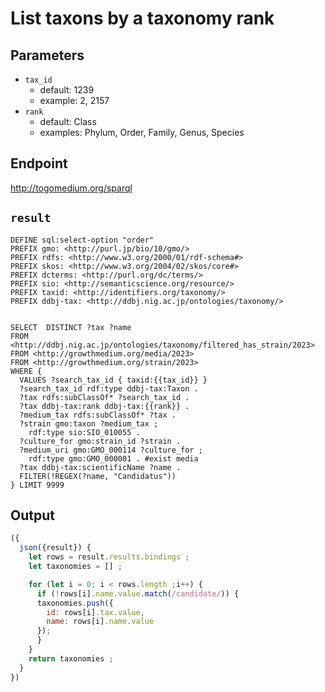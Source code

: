 # List taxons by a taxonomy rank



## Parameters

* `tax_id`
  * default: 1239
  * example: 2, 2157
* `rank`
  * default: Class
  * examples: Phylum, Order, Family, Genus, Species

## Endpoint

http://togomedium.org/sparql

## `result`

```sparql
DEFINE sql:select-option "order"
PREFIX gmo: <http://purl.jp/bio/10/gmo/>
PREFIX rdfs: <http://www.w3.org/2000/01/rdf-schema#>
PREFIX skos: <http://www.w3.org/2004/02/skos/core#>
PREFIX dcterms: <http://purl.org/dc/terms/>
PREFIX sio: <http://semanticscience.org/resource/>
PREFIX taxid: <http://identifiers.org/taxonomy/>
PREFIX ddbj-tax: <http://ddbj.nig.ac.jp/ontologies/taxonomy/>


SELECT  DISTINCT ?tax ?name
FROM <http://ddbj.nig.ac.jp/ontologies/taxonomy/filtered_has_strain/2023>
FROM <http://growthmedium.org/media/2023>
FROM <http://growthmedium.org/strain/2023>
WHERE {
  VALUES ?search_tax_id { taxid:{{tax_id}} }
  ?search_tax_id rdf:type ddbj-tax:Taxon .
  ?tax rdfs:subClassOf* ?search_tax_id .
  ?tax ddbj-tax:rank ddbj-tax:{{rank}} .
  ?medium_tax rdfs:subClassOf* ?tax .
  ?strain gmo:taxon ?medium_tax ;
    rdf:type sio:SIO_010055 .
  ?culture_for gmo:strain_id ?strain .
  ?medium_uri gmo:GMO_000114 ?culture_for ;
    rdf:type gmo:GMO_000001 . #exist media
  ?tax ddbj-tax:scientificName ?name .
  FILTER(!REGEX(?name, "Candidatus"))
} LIMIT 9999
```

## Output

```javascript
({
  json({result}) {
    let rows = result.results.bindings ;
    let taxonomies = [] ;

    for (let i = 0; i < rows.length ;i++) {
      if (!rows[i].name.value.match(/candidate/)) {
      taxonomies.push({
        id: rows[i].tax.value,
        name: rows[i].name.value
      });
      }
    }
    return taxonomies ;
  }
})
```


